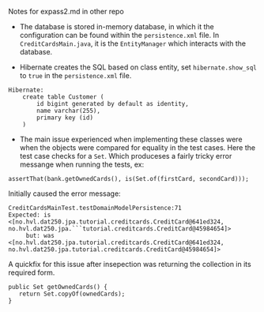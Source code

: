Notes for expass2.md in other repo
- The database is stored in-memory database, in which it the configuration can be found within the `persistence.xml` file. In `CreditCardsMain.java`, it is the `EntityManager` which interacts with the database. 

- Hibernate creates the SQL based on class entity, set `hibernate.show_sql` to `true` in the `persistence.xml` file.
```
Hibernate: 
    create table Customer (
        id bigint generated by default as identity,
        name varchar(255),
        primary key (id)
    )
```

- The main issue experienced when implementing these classes were when the objects were compared for equality in the test cases. Here the test case checks for a `Set`. Which produceses a fairly tricky error messange when running the tests, ex: 

`assertThat(bank.getOwnedCards(), is(Set.of(firstCard, secondCard)));`

Initially caused the error message:

```
CreditCardsMainTest.testDomainModelPersistence:71 
Expected: is <[no.hvl.dat250.jpa.tutorial.creditcards.CreditCard@641ed324, no.hvl.dat250.jpa.```tutorial.creditcards.CreditCard@45984654]>
     but: was <[no.hvl.dat250.jpa.tutorial.creditcards.CreditCard@641ed324, no.hvl.dat250.jpa.tutorial.creditcards.CreditCard@45984654]>
```

A quickfix for this issue after insepection was returning the collection in its required form.
```
public Set getOwnedCards() {
   return Set.copyOf(ownedCards);
}
```
